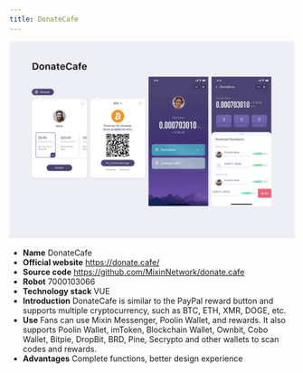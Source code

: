 ```yaml
---
title: DonateCafe
---
```


![DonateCafe](./donate-cafe.png)

- **Name** DonateCafe
- **Official website** https://donate.cafe/
- **Source code** https://github.com/MixinNetwork/donate.cafe
- **Robot** 7000103066
- **Technology stack** VUE
- **Introduction** DonateCafe is similar to the PayPal reward button and supports multiple cryptocurrency, such as BTC, ETH, XMR, DOGE, etc.
- **Use** Fans can use Mixin Messenger, Poolin Wallet, and rewards. It also supports Poolin Wallet, imToken, Blockchain Wallet, Ownbit, Cobo Wallet, Bitpie, DropBit, BRD, Pine, Secrypto and other wallets to scan codes and rewards.
- **Advantages** Complete functions, better design experience

